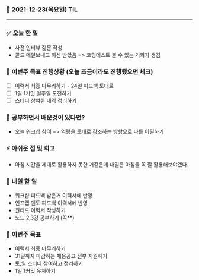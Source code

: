 ### 📆 2021-12-23(목요일) TIL

---

### ✅ 오늘 한 일

- 사전 인터뷰 짋문 작성
- 콜드 메일보내고 회신 받았음 => 코딩테스트 볼 수 있는 기회가 생김

### 🐎 이번주 목표 진행상황 (오늘 조금이라도 진행했으면 체크)

- [ ] 이력서 최종 마무리하기 - 24일 피드백 토대로
- [ ] 1일 1커밋 일주일 도전하기
- [ ] 스터디 참여한 내역 정리하기

### 🤔 공부하면서 배운것이 있다면?

- 오늘 워크샵 참여 => 역량을 토대로 강조하는 방향으로 나를 어필하기

### ⚡ 아쉬운 점 및 회고

- 아침 시간을 제대로 활용하지 못한 거같은데 내일은 아침을 꼭 잘 활용해보야겠다.

### 🚀 내일 할 일

- 워크샵 피드백 받은거 이력서에 반영
- 인프랩 멘토 피드백 이력서에 반영
- 원티드 이력서 작성하기
- 노드 2,3강 공부하기 (꼭\*\*)

### 🎯 이번주 목표

- 이력서 최종 마무리하기
- 31일까지 마감하는 채용공고 전부 지원하기
- 토,일 스터디 참여하고 정리하기
- 1일 1커밋 유지하기
